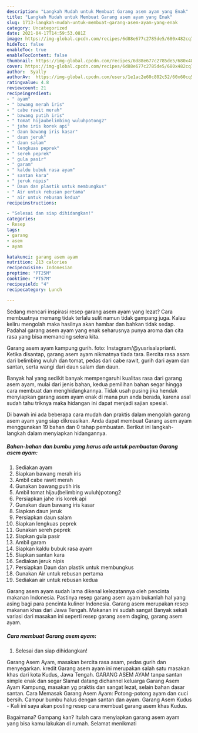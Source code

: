 ```yaml
---
description: "Langkah Mudah untuk Membuat Garang asem ayam yang Enak"
title: "Langkah Mudah untuk Membuat Garang asem ayam yang Enak"
slug: 1713-langkah-mudah-untuk-membuat-garang-asem-ayam-yang-enak
category: Uncategorized
date: 2021-04-17T14:59:53.081Z
image: https://img-global.cpcdn.com/recipes/6d88e677c2785de5/680x482cq70/garang-asem-ayam-foto-resep-utama.jpg
hideToc: false
enableToc: true
enableTocContent: false
thumbnail: https://img-global.cpcdn.com/recipes/6d88e677c2785de5/680x482cq70/garang-asem-ayam-foto-resep-utama.jpg
cover: https://img-global.cpcdn.com/recipes/6d88e677c2785de5/680x482cq70/garang-asem-ayam-foto-resep-utama.jpg
author:  Syally
authorAv:  https://img-global.cpcdn.com/users/1e1ac2e60c802c52/60x60cq50/avatar.jpg
ratingvalue: 4.8
reviewcount: 21
recipeingredient:
- " ayam"
- " bawang merah iris"
- " cabe rawit merah"
- " bawang putih iris"
- " tomat hijaubelimbing wuluhpotong2"
- " jahe iris korek api"
- " daun bawang iris kasar"
- " daun jeruk"
- " daun salam"
- " lengkuas peprek"
- " sereh peprek"
- " gula pasir"
- " garam"
- " kaldu bubuk rasa ayam"
- " santan kara"
- " jeruk nipis"
- " Daun dan plastik untuk membungkus"
- " Air untuk rebusan pertama"
- " air untuk rebusan kedua"
recipeinstructions:

- "Selesai dan siap dihidangkan!"
categories:
- Resep
tags:
- garang
- asem
- ayam

katakunci: garang asem ayam 
nutrition: 213 calories
recipecuisine: Indonesian
preptime: "PT25M"
cooktime: "PT57M"
recipeyield: "4"
recipecategory: Lunch

---
```



Sedang mencari inspirasi resep garang asem ayam yang lezat? Cara membuatnya memang tidak terlalu sulit namun tidak gampang juga. Kalau keliru mengolah maka hasilnya akan hambar dan bahkan tidak sedap. Padahal garang asem ayam yang enak seharusnya punya aroma dan cita rasa yang bisa memancing selera kita.


Garang asem ayam kampung gurih. foto: Instagram/@yusrisalaprianti. Ketika disantap, garang asem ayam nikmatnya tiada tara. Bercita rasa asam dari belimbing wuluh dan tomat, pedas dari cabe rawit, gurih dari ayam dan santan, serta wangi dari daun salam dan daun.

Banyak hal yang sedikit banyak mempengaruhi kualitas rasa dari garang asem ayam, mulai dari jenis bahan, kedua pemilihan bahan segar hingga cara membuat dan menghidangkannya. Tidak usah pusing jika hendak menyiapkan garang asem ayam enak di mana pun anda berada, karena asal sudah tahu triknya maka hidangan ini dapat menjadi sajian spesial.


Di bawah ini ada beberapa cara mudah dan praktis dalam mengolah garang asem ayam yang siap dikreasikan. Anda dapat membuat Garang asem ayam menggunakan 19 bahan dan 0 tahap pembuatan. Berikut ini langkah-langkah dalam menyiapkan hidangannya.

<!--inarticleads1-->

##### Bahan-bahan dan bumbu yang harus ada untuk pembuatan Garang asem ayam:

1. Sediakan  ayam
1. Siapkan  bawang merah iris
1. Ambil  cabe rawit merah
1. Gunakan  bawang putih iris
1. Ambil  tomat hijau(belimbing wuluh)potong2
1. Persiapkan  jahe iris korek api
1. Gunakan  daun bawang iris kasar
1. Siapkan  daun jeruk
1. Persiapkan  daun salam
1. Siapkan  lengkuas peprek
1. Gunakan  sereh peprek
1. Siapkan  gula pasir
1. Ambil  garam
1. Siapkan  kaldu bubuk rasa ayam
1. Siapkan  santan kara
1. Sediakan  jeruk nipis
1. Persiapkan  Daun dan plastik untuk membungkus
1. Gunakan  Air untuk rebusan pertama
1. Sediakan  air untuk rebusan kedua


Garang asem ayam sudah lama dikenal kelezatannya oleh pencinta makanan Indonesia. Pastinya resep garang asem ayam bukanlah hal yang asing bagi para pencinta kuliner Indonesia. Garang asem merupakan resep makanan khas dari Jawa Tengah. Makanan ini sudah sangat Banyak sekali variasi dari masakan ini seperti resep garang asem daging, garang asem ayam. 

<!--inarticleads2-->

##### Cara membuat Garang asem ayam:


1. Selesai dan siap dihidangkan!

Garang Asem Ayam, masakan bercita rasa asam, pedas gurih dan menyegarkan. kredit Garang asem ayam ini merupakan salah satu masakan khas dari kota Kudus, Jawa Tengah. GARANG ASEM AYAM tanpa santan simple enak dan segar Slamat datang dichannel keluarga Garang Asem Ayam Kampung, masakan yg praktis dan sangat lezat, selain bahan dasar santan. Cara Memasak Garang Asem Ayam: Potong-potong ayam dan cuci bersih. Campur bumbu halus dengan santan dan ayam. Garang Asem Kudus - Kali ini saya akan posting resep cara membuat garang asem khas Kudus. 

Bagaimana? Gampang kan? Itulah cara menyiapkan garang asem ayam yang bisa kamu lakukan di rumah. Selamat menikmati

